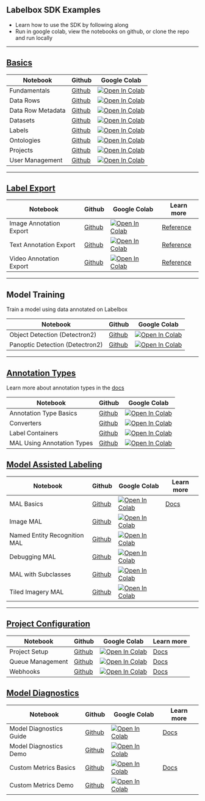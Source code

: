 ## Labelbox SDK Examples

* Learn how to use the SDK by following along
* Run in google colab, view the notebooks on github, or clone the repo and run locally


------

## [Basics](basics)

| Notebook                    | Github                            | Google Colab |
| --------------------------- | --------------------------------- | ------------ |
| Fundamentals                | [Github](basics/basics.ipynb)     | [![Open In Colab](https://colab.research.google.com/assets/colab-badge.svg)](https://colab.research.google.com/github/Labelbox/labelbox-python/blob/develop/examples/basics/basics.ipynb) |
| Data Rows                   | [Github](basics/data_rows.ipynb)  | [![Open In Colab](https://colab.research.google.com/assets/colab-badge.svg)](https://colab.research.google.com/github/Labelbox/labelbox-python/blob/develop/examples/basics/data_rows.ipynb) |
| Data Row Metadata           | [Github](basics/data_row_metadata.ipynb)  | [![Open In Colab](https://colab.research.google.com/assets/colab-badge.svg)](https://colab.research.google.com/github/Labelbox/labelbox-python/blob/develop/examples/basics/data_row_metadata.ipynb) |
| Datasets                    | [Github](basics/datasets.ipynb)   | [![Open In Colab](https://colab.research.google.com/assets/colab-badge.svg)](https://colab.research.google.com/github/Labelbox/labelbox-python/blob/develop/examples/basics/datasets.ipynb) |
| Labels                      | [Github](basics/labels.ipynb)     | [![Open In Colab](https://colab.research.google.com/assets/colab-badge.svg)](https://colab.research.google.com/github/Labelbox/labelbox-python/blob/develop/examples/basics/labels.ipynb) |
| Ontologies                  | [Github](basics/ontologies.ipynb) | [![Open In Colab](https://colab.research.google.com/assets/colab-badge.svg)](https://colab.research.google.com/github/Labelbox/labelbox-python/blob/develop/examples/basics/ontologies.ipynb) |
| Projects                    | [Github](basics/projects.ipynb)   | [![Open In Colab](https://colab.research.google.com/assets/colab-badge.svg)](https://colab.research.google.com/github/Labelbox/labelbox-python/blob/develop/examples/basics/projects.ipynb) |
| User Management             | [Github](basics/user_management.ipynb)   | [![Open In Colab](https://colab.research.google.com/assets/colab-badge.svg)](https://colab.research.google.com/github/Labelbox/labelbox-python/blob/develop/examples/basics/user_management.ipynb) |
------

## [Label Export](label_export)

| Notebook                    | Github                            | Google Colab | Learn more |
| --------------------------- | --------------------------------- | ------------ | ---------- |
| Image Annotation Export     | [Github](label_export/images.ipynb)  | [![Open In Colab](https://colab.research.google.com/assets/colab-badge.svg)](https://colab.research.google.com/github/Labelbox/labelbox-python/blob/develop/examples/label_export/images.ipynb) | [Reference](https://docs.labelbox.com/reference/label-output) |
| Text Annotation Export      | [Github](label_export/text.ipynb)    | [![Open In Colab](https://colab.research.google.com/assets/colab-badge.svg)](https://colab.research.google.com/github/Labelbox/labelbox-python/blob/develop/examples/label_export/text.ipynb) | [Reference](https://docs.labelbox.com/reference/label-output) |
| Video Annotation Export     | [Github](label_export/video.ipynb)   | [![Open In Colab](https://colab.research.google.com/assets/colab-badge.svg)](https://colab.research.google.com/github/Labelbox/labelbox-python/blob/develop/examples/label_export/video.ipynb) | [Reference](https://docs.labelbox.com/reference/label-output) |
------

## Model Training

Train a model using data annotated on Labelbox

| Notebook                    | Github                            | Google Colab |
| --------------------------- | --------------------------------- | ------------ |
| Object Detection (Detectron2)            | [Github](coco_object.ipynb)  | [![Open In Colab](https://colab.research.google.com/assets/colab-badge.svg)](https://colab.research.google.com/github/Labelbox/labelbox-python/blob/develop/examples/integrations/detectron2/coco_panoptic.ipynb) |
| Panoptic Detection (Detectron2)          | [Github](coco_panoptic.ipynb)    | [![Open In Colab](https://colab.research.google.com/assets/colab-badge.svg)](https://colab.research.google.com/github/Labelbox/labelbox-python/blob/develop/examples/integrations/detectron2/coco_panoptic.ipynb)
------

## [Annotation Types](annotation_types)

Learn more about annotation types in the [docs](https://docs.labelbox.com/docs/annotation-types-1)

| Notebook                    | Github                            | Google Colab |
| --------------------------- | --------------------------------- | ------------ |
| Annotation Type Basics  | [Github](annotation_types/basics.ipynb)               | [![Open In Colab](https://colab.research.google.com/assets/colab-badge.svg)](https://colab.research.google.com/github/Labelbox/labelbox-python/blob/develop/examples/annotation_types/basics.ipynb) |
| Converters                 | [Github](annotation_types/converters.ipynb)         | [![Open In Colab](https://colab.research.google.com/assets/colab-badge.svg)](https://colab.research.google.com/github/Labelbox/labelbox-python/blob/develop/examples/annotation_types/converters.ipynb) |
| Label Containers           | [Github](annotation_types/label_containers.ipynb)   | [![Open In Colab](https://colab.research.google.com/assets/colab-badge.svg)](https://colab.research.google.com/github/Labelbox/labelbox-python/blob/develop/examples/annotation_types/label_containers.ipynb) |
| MAL Using Annotation Types | [Github](annotation_types/mal_using_annotation_types.ipynb)   | [![Open In Colab](https://colab.research.google.com/assets/colab-badge.svg)](https://colab.research.google.com/github/Labelbox/labelbox-python/blob/develop/examples/annotation_types/mal_using_annotation_types.ipynb) |


## [Model Assisted Labeling](model_assisted_labeling)


| Notebook                    | Github                            | Google Colab | Learn more |
| --------------------------- | --------------------------------- | ------------ | ---------- |
| MAL Basics                    | [Github](model_assisted_labeling/mal_basics.ipynb)            | [![Open In Colab](https://colab.research.google.com/assets/colab-badge.svg)](https://colab.research.google.com/github/Labelbox/labelbox-python/blob/develop/examples/model_assisted_labeling/mal_basics.ipynb) | [Docs](https://docs.labelbox.com/docs/model-assisted-labeling) |
| Image MAL                     | [Github](model_assisted_labeling/image_mal.ipynb)             | [![Open In Colab](https://colab.research.google.com/assets/colab-badge.svg)](https://colab.research.google.com/github/Labelbox/labelbox-python/blob/develop/examples/model_assisted_labeling/image_mal.ipynb) | 
| Named Entity Recognition MAL  | [Github](model_assisted_labeling/ner_mal.ipynb)               | [![Open In Colab](https://colab.research.google.com/assets/colab-badge.svg)](https://colab.research.google.com/github/Labelbox/labelbox-python/blob/develop/examples/model_assisted_labeling/ner_mal.ipynb) |
| Debugging MAL                 | [Github](model_assisted_labeling/debugging_mal.ipynb)         | [![Open In Colab](https://colab.research.google.com/assets/colab-badge.svg)](https://colab.research.google.com/github/Labelbox/labelbox-python/blob/develop/examples/model_assisted_labeling/debugging_mal.ipynb) |
| MAL with Subclasses           | [Github](model_assisted_labeling/mal_with_subclasses.ipynb)   | [![Open In Colab](https://colab.research.google.com/assets/colab-badge.svg)](https://colab.research.google.com/github/Labelbox/labelbox-python/blob/develop/examples/model_assisted_labeling/mal_with_subclasses.ipynb) |
| Tiled Imagery MAL    | [Github](model_assisted_labeling/tiled_imagery_mal.ipynb)   | [![Open In Colab](https://colab.research.google.com/assets/colab-badge.svg)](https://colab.research.google.com/github/Labelbox/labelbox-python/blob/develop/examples/model_assisted_labeling/tiled_imagery_mal.ipynb) |
------

## [Project Configuration](project_configuration)

| Notebook                    | Github                            | Google Colab | Learn more |
| --------------------------- | --------------------------------- | ------------ | ---------- |
| Project Setup  | [Github](project_configuration/project_setup.ipynb)               | [![Open In Colab](https://colab.research.google.com/assets/colab-badge.svg)](https://colab.research.google.com/github/Labelbox/labelbox-python/blob/develop/examples/project_configuration/project_setup.ipynb) | [Docs](https://docs.labelbox.com/docs/project-setup) |
| Queue Management                 | [Github](project_configuration/queue_management.ipynb)         | [![Open In Colab](https://colab.research.google.com/assets/colab-badge.svg)](https://colab.research.google.com/github/Labelbox/labelbox-python/blob/develop/examples/project_configuration/queue_management.ipynb) | [Docs](https://docs.labelbox.com/docs/queue-customization) |
| Webhooks           | [Github](project_configuration/webhooks.ipynb)   | [![Open In Colab](https://colab.research.google.com/assets/colab-badge.svg)](https://colab.research.google.com/github/Labelbox/labelbox-python/blob/develop/examples/project_configuration/webhooks.ipynb) | [Docs](https://docs.labelbox.com/docs/webhooks) |



## [Model Diagnostics](model_diagnostics)
| Notebook                    | Github                            | Google Colab | Learn more |
| --------------------------- | --------------------------------- | ------------ | ---------- |
| Model Diagnostics Guide  | [Github](model_diagnostics/model_diagnostics_guide.ipynb) | [![Open In Colab](https://colab.research.google.com/assets/colab-badge.svg)](https://colab.research.google.com/github/Labelbox/labelbox-python/blob/develop/examples/model_diagnostics/model_diagnostics_guide.ipynb) | [Docs](https://docs.labelbox.com/docs/model-diagnostics) |
| Model Diagnostics Demo  | [Github](model_diagnostics/model_diagnostics_demo.ipynb) | [![Open In Colab](https://colab.research.google.com/assets/colab-badge.svg)](https://colab.research.google.com/github/Labelbox/labelbox-python/blob/develop/examples/model_diagnostics/model_diagnostics_demo.ipynb) |
| Custom Metrics Basics  | [Github](model_diagnostics/custom_metrics_basics.ipynb) | [![Open In Colab](https://colab.research.google.com/assets/colab-badge.svg)](https://colab.research.google.com/github/Labelbox/labelbox-python/blob/develop/examples/model_diagnostics/custom_metrics_basics.ipynb) | [Docs](https://docs.labelbox.com/docs/model-diagnostics) |
| Custom Metrics Demo  | [Github](model_diagnostics/custom_metrics_demo.ipynb) | [![Open In Colab](https://colab.research.google.com/assets/colab-badge.svg)](https://colab.research.google.com/github/Labelbox/labelbox-python/blob/develop/examples/model_diagnostics/custom_metrics_demo.ipynb) |
